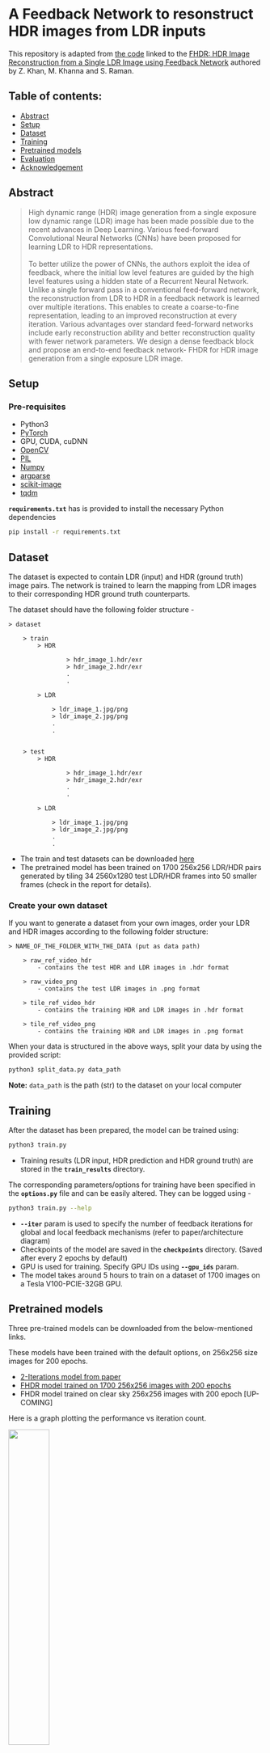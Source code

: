 # A Feedback Network to resonstruct HDR images from LDR inputs


This repository is adapted from [the code](https://github.com/mukulkhanna/fhdr) linked to the [FHDR: HDR Image Reconstruction from a Single LDR Image using Feedback Network](https://arxiv.org/abs/1912.11463v1) authored by  Z. Khan, M. Khanna and S. Raman.


    
## Table of contents:

- [Abstract](#abstract)
- [Setup](#setup)
- [Dataset](#dataset)
- [Training](#training)
- [Pretrained models](#pretrained-models)
- [Evaluation](#evaluation)
- [Acknowledgement](#acknowledgement)

## Abstract
> High dynamic range (HDR) image generation from a single exposure low dynamic range (LDR) image has been made possible due to the recent advances in Deep Learning. Various feed-forward Convolutional Neural Networks (CNNs) have been proposed for learning LDR to HDR representations. <br><br>
To better utilize the power of CNNs, the authors exploit the idea of feedback, where the initial low level features are guided by the high level features using a hidden state of a Recurrent Neural Network. Unlike a single forward pass in a conventional feed-forward network, the reconstruction from LDR to HDR in a feedback network is learned over multiple iterations. This enables to create a coarse-to-fine representation, leading to an improved reconstruction at every iteration. Various advantages over standard feed-forward networks include early reconstruction ability and better reconstruction quality with fewer network parameters. We design a dense feedback block and propose an end-to-end feedback network- FHDR for HDR image generation from a single exposure LDR image.

## Setup

### Pre-requisites

- Python3
- [PyTorch](https://pytorch.org/)
- GPU, CUDA, cuDNN
- [OpenCV](https://opencv.org)
- [PIL](https://pypi.org/project/Pillow/)
- [Numpy](https://numpy.org/)
- [argparse](https://pypi.org/project/argparse/)
- [scikit-image](https://scikit-image.org/)
- [tqdm](https://pypi.org/project/tqdm/)

**`requirements.txt`** has is provided to install the necessary Python dependencies

```sh
pip install -r requirements.txt
```

## Dataset

The dataset is expected to contain LDR (input) and HDR (ground truth) image pairs. The network is trained to learn the mapping from LDR images to their corresponding HDR ground truth counterparts.

The dataset should have the following folder structure - 

```
> dataset

    > train
        > HDR

                > hdr_image_1.hdr/exr
                > hdr_image_2.hdr/exr
                .
                .

        > LDR

            > ldr_image_1.jpg/png
            > ldr_image_2.jpg/png
            .
            .


    > test
        > HDR

                > hdr_image_1.hdr/exr
                > hdr_image_2.hdr/exr
                .
                .

        > LDR

            > ldr_image_1.jpg/png
            > ldr_image_2.jpg/png
            .
            .
```

- The train and test datasets can be downloaded [here](https://drive.google.com/drive/folders/1KyE1_YEZJeJ_O8cztDCHOH0f19J_vnnb?usp=sharing)
- The pretrained model has been trained on 1700 256x256 LDR/HDR pairs generated by tiling 34 2560x1280 test LDR/HDR frames into 50 smaller frames (check in the report for details). 



### Create your own dataset

If you want to generate a dataset from your own images, order your LDR and HDR images according to the following folder structure:

```
> NAME_OF_THE_FOLDER_WITH_THE_DATA (put as data path)

    > raw_ref_video_hdr
        - contains the test HDR and LDR images in .hdr format

    > raw_video_png
        - contains the test LDR images in .png format

    > tile_ref_video_hdr
        - contains the training HDR and LDR images in .hdr format

    > tile_ref_video_png
        - contains the training HDR and LDR images in .png format
```

When your data is structured in the above ways, split your data by using the provided script: 
```sh
python3 split_data.py data_path
```

**Note:** `data_path` is the path (str) to the dataset on your local computer


## Training


After the dataset has been prepared, the model can be trained using:

```sh
python3 train.py
```
- Training results (LDR input, HDR prediction and HDR ground truth) are stored in the **`train_results`** directory.

The corresponding parameters/options for training have been specified in the **`options.py`** file and can be easily altered. They can be logged using -

```sh
python3 train.py --help
```
- **`--iter`** param is used to specify the number of feedback iterations for global and local feedback mechanisms (refer to paper/architecture diagram)
- Checkpoints of the model are saved in the **`checkpoints`** directory. (Saved after every 2 epochs by default)
- GPU is used for training. Specify GPU IDs using **`--gpu_ids`** param.
- The model takes around 5 hours to train on a dataset of 1700 images on a Tesla V100-PCIE-32GB GPU.

Pretrained models
---------------------------

Three pre-trained models can be downloaded from the below-mentioned links. 

These models have been trained with the default options, on 256x256 size images for 200 epochs.

- [2-Iterations model from paper](https://drive.google.com/open?id=13vTGH-GVIWVL79X8NJra0yiguoO1Ox4V)
- [FHDR model trained on 1700 256x256 images with 200 epochs](https://drive.google.com/file/d/1_Bp6kR56uttLXwW9IWdaiGZwmIoDIqlG/view?usp=drive_link)
- FHDR model trained on clear sky 256x256 images with 200 epoch [UP-COMING]



Here is a graph plotting the performance vs iteration count. 

<img src="https://user-images.githubusercontent.com/24846546/71311250-ed28ab00-2415-11ea-9842-f84b5999161e.png" width="40%">

Evaluation
----------

The performance of the network can be evaluated using: 

```sh
python3 test.py --ckpt_path /path/to/checkpoint
```

- Test results (LDR input, HDR prediction and HDR ground truth) are stored in the **`test_results`** directory.
- HDR images can be viewed using [OpenHDRViewer](https://viewer.openhdr.org). Or by installing [HDR + WCG Image Viewer](https://apps.microsoft.com/detail/9PGN3NWPBWL9?rtc=1&hl=fr-ch&gl=CH) on windows
- If checkpoint path is not specified, it defaults to `checkpoints/latest.ckpt` for evaluating the model.
- PSNR and SSIM scores can be logged for quantitative evaluation by:

```sh
python3 test.py --log_scores
```


Acknowledgement
------

This project on HDR reconstruction was provided by the Laboratory of Integrated Performance in Design (LIPID), and supervised by Stephen Wasilewski and Cho Yunjoung. 

The code was adapted from the previously cited [repository](https://github.com/mukulkhanna/fhdr).

